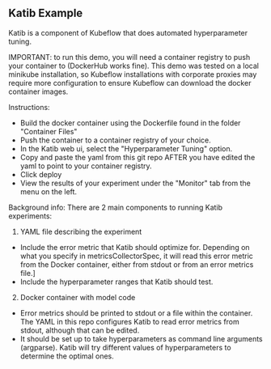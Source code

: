 ## Katib Example

Katib is a component of Kubeflow that does automated hyperparameter tuning.

IMPORTANT: to run this demo, you will need a container registry to push your container to (DockerHub works fine).
This demo was tested on a local minikube installation, so Kubeflow installations with corporate proxies may require more configuration to ensure Kubeflow can download the docker container images.

Instructions:
- Build the docker container using the Dockerfile found in the folder "Container Files"
- Push the container to a container registry of your choice.
- In the Katib web ui, select the "Hyperparameter Tuning" option.
- Copy and paste the yaml from this git repo AFTER you have edited the yaml to point to your container registry.
- Click deploy
- View the results of your experiment under the "Monitor" tab from the menu on the left.


Background info:
There are 2 main components to running Katib experiments:

1) YAML file describing the experiment
- Include the error metric that Katib should optimize for. Depending on what you specify in metricsCollectorSpec, it will read this error metric from the Docker container, either from stdout or from an error metrics file.]
- Include the hyperparameter ranges that Katib should test.

2) Docker container with model code
- Error metrics should be printed to stdout or a file within the container. The YAML in this repo configures Katib to read error metrics from stdout, although that can be edited.
- It should be set up to take hyperparameters as command line arguments (argparse). Katib will try different values of hyperparameters to determine the optimal ones.

